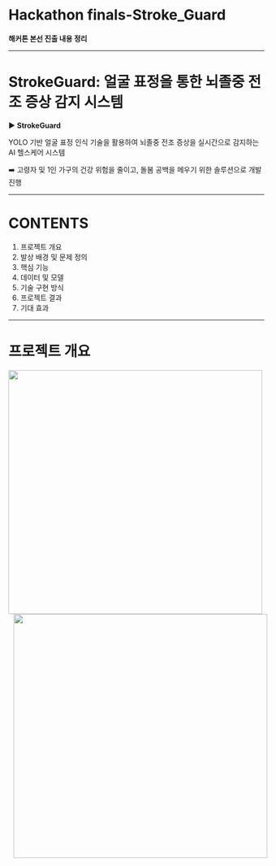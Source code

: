 # Hackathon finals-Stroke_Guard

**해커톤 본선 진출 내용 정리**

---

# StrokeGuard: 얼굴 표정을 통한 뇌졸중 전조 증상 감지 시스템

:arrow_forward: **StrokeGuard** 

YOLO 기반 얼굴 표정 인식 기술을 활용하여 뇌졸중 전조 증상을 실시간으로 감지하는 AI 헬스케어 시스템

:arrow_right: 고령자 및 1인 가구의 건강 위험을 줄이고, 돌봄 공백을 메우기 위한 솔루션으로 개발 진행

---

# CONTENTS
1. 프로젝트 개요
2. 발상 배경 및 문제 정의
3. 핵심 기능
4. 데이터 및 모델
5. 기술 구현 방식
6. 프로젝트 결과
7. 기대 효과

---

# 프로젝트 개요
<div align="center" style="height: 100vh;">
  <img src="https://github.com/user-attachments/assets/939b1d6a-c013-43ef-a12e-27a29ae50220" width="500" height="480" style="margin-right: 10px;" />
  <img src="https://github.com/user-attachments/assets/d7f6d247-459b-4a57-9fcf-5030b7c770fe" width="500" height="480" style="margin-left: 10px" />
</div>

- FAST 법칙 중 F (Face drooping)에 주목 :arrow_right: 얼굴 표정의 이상 징후(마비, 비대칭, 떨림) 자동 감지
- YOLOv11 기반 객체 탐지 모델을 사용한 실시간 분석
- 스마트폰 카메라 기반 서비스로 고령자도 쉽게 접근 가능
- 고령층, 독거노인, 1인 가구의 생명 안전 확보를 목표

---

# 발상 배경 및 문제 정의

- 뇌졸중은 치료 시기(4시간 반 이내)가 생명과 직결되며, 조기 대응이 중요
- 고령화 사회 및 1인 가구 증가 → 돌봄 공백 확산
- 의료기관 접근이 어려운 상황에서 기술 기반의 예측·대응 시스템 필요

---

# 핵심 기능

| 기능 | 설명 |
|------|------|
| 얼굴 표정 감지 및 분석 | 마비, 입꼬리 비대칭, 안면 떨림 등의 징후 탐지 |
| 스마트 기기 연동 | 앱 기반 서비스로 접근성 향상 |
| 실시간 알림 | 이상 감지 시 보호자/기관에 즉시 경고 전송 |
| 맞춤형 데이터 기반 학습 | 인종, 나이, 성별에 따른 편향 최소화 |

---

#  데이터 및 학습 모델

<div align="center" style="height: 100vh;">
  <img src="https://github.com/user-attachments/assets/c6f92f83-f0ee-448a-a9fc-12b7919daecb" width="440" height="440" style="margin-right: 10px;" />
  <img src="https://github.com/user-attachments/assets/1539d7e5-b612-4834-bfd8-58048170cbba" width="440" height="440" style="margin-left: 10px" />
</div>

- **데이터 출처**:
  - [Kaggle Stroke Face Dataset](https://www.kaggle.com/datasets/danish003/face-images-of-acute-stroke-and-non-acute-stroke)
  - [Roboflow Stroke Face Dataset](https://universe.roboflow.com/search?q=stroke+face)
- **데이터 특성**: 다양한 연령·인종·성별을 고려한 균형 잡힌 구성
- **모델 아키텍처**: YOLOv11 기반 얼굴 표정 탐지
- **데이터 처리 방식**
  - 얼굴 비대칭, 미소의 불균형, 안면 떨림 등 표정 변화 특성 추출
  - 데이터 증강 적용, 피드백 루프 기반 정확도 향상
  - 적용 증강 : GrayScale, Brightness Control, Left-Right Flip, Gaussian Filter, Crop

---

# 기술 구현 방식 및 향후 개발 계획

- 간단 구현 : Streamlit 프레임워크, OpenCV 및 PIL

- YOLOv11 기반 얼굴 표정 탐지 모델 사용
- 경량화 알고리즘 적용 → 스마트폰에서 실시간 처리 가능
- 카메라 앱 연동 → 사용자 얼굴 실시간 분석 및 알림 전송
- 노인 친화적 UI/UX 설계 → 접근성과 편의성 강화

# 프로젝트 결과

<div align="center" style="height: 100vh;">
  <img src="https://github.com/user-attachments/assets/e7a41cf0-dd2f-42a9-b137-d1d309a2c94e" width="400" height="400" style="margin-right: 10px;" />
  <img src="https://github.com/user-attachments/assets/5b1d6260-1397-40f3-b461-f18b941f05a0" width="400" height="400" style="margin-left: 10px" />
</div>

---

# 기대 효과 

-  **조기 진단** :arrow_right: 골든타임 확보 → 후유증 및 사망률 감소  
-  **노인 돌봄 보조** :arrow_right: 1인 가구 및 요양원 내 돌봄 공백 해소  
-  **사회적 비용 절감** :arrow_right: 재활·입원 비용 절감 및 응급 대응 부담 완화  
-  **데이터 융합 확장성** :arrow_right: 웨어러블·심박센서 등과 연동하여 정밀도 향상  

![image](https://github.com/user-attachments/assets/a9b5fecd-bfb4-4c26-ba36-590c819853da)




